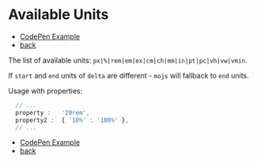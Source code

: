 # Available Units

- [CodePen Example](https://codepen.io/sol0mka/pen/JKWRYW?editors=0010)
- [back](/api/readme.md)


The list of available units: `px|%|rem|em|ex|cm|ch|mm|in|pt|pc|vh|vw|vmin`.  

If `start` and `end` units of `delta` are different - `mojs` will fallback to `end` units.

Usage with properties:

```javascript
  // ...
  property :   '20rem',
  property2 :  { '10%' : '100%' },
  // ...

```

- [CodePen Example](https://codepen.io/sol0mka/pen/JKWRYW?editors=0010)
- [back](/api/readme.md)

